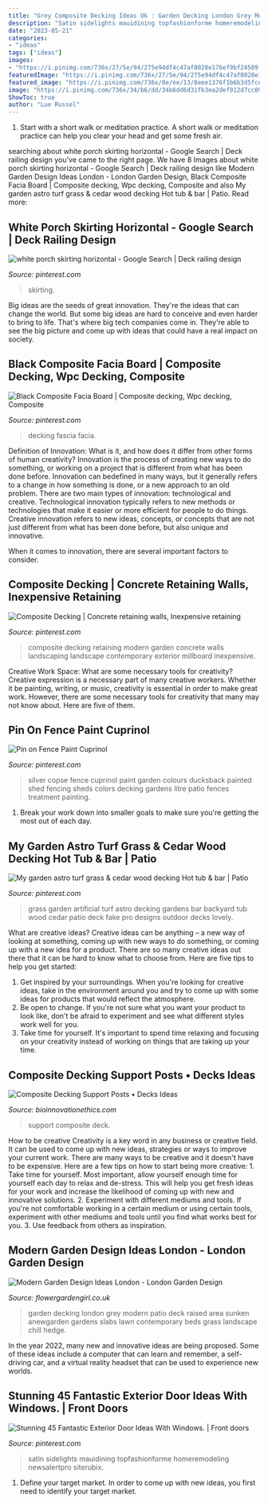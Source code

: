 ```yaml
---
title: "Grey Composite Decking Ideas Uk : Garden Decking London Grey Modern Patio Deck Raised Area Sunken Anewgarden Gardens Slabs Lawn Contemporary Beds Grass Landscape Chill Hedge"
description: "Satin sidelights mauidining topfashionforme homeremodeling newsalertpro siterubix"
date: "2023-05-21"
categories:
- "ideas"
tags: ["ideas"]
images:
- "https://i.pinimg.com/736x/27/5e/94/275e94df4c47af8028e176ef9bf24509.jpg"
featuredImage: "https://i.pinimg.com/736x/27/5e/94/275e94df4c47af8028e176ef9bf24509.jpg"
featured_image: "https://i.pinimg.com/736x/8e/ee/13/8eee1376f1b6b3d5fcea085df2345b2c--fake-grass-summer-garden.jpg"
image: "https://i.pinimg.com/736x/34/b6/dd/34b6dd6d31fb3ea2def912d7cc092752--silver-copse-cuprinol-cuprinol-fence.jpg"
ShowToc: true
author: "Lue Russel"
---
```



1. Start with a short walk or meditation practice. A short walk or meditation practice can help you clear your head and get some fresh air.

	

		
searching about white porch skirting horizontal - Google Search | Deck railing design you've came to the right page. We have 8 Images about white porch skirting horizontal - Google Search | Deck railing design like Modern Garden Design Ideas London - London Garden Design, Black Composite Facia Board | Composite decking, Wpc decking, Composite and also My garden astro turf grass &amp; cedar wood decking Hot tub &amp; bar | Patio. Read more:
		
    
## White Porch Skirting Horizontal - Google Search | Deck Railing Design

<img loading=lazy src="https://i.pinimg.com/736x/d4/81/2f/d4812f691b145383fa113058139a962b.jpg" onerror="this.onerror=null;this.src='https://tse3.mm.bing.net/th?id=OIP.ijQoMfIwh2XrP9h5_8Pt6AHaHa&amp;pid=15.1';" alt="white porch skirting horizontal - Google Search | Deck railing design">

_Source: pinterest.com_

>skirting. 

	

Big ideas are the seeds of great innovation. They're the ideas that can change the world. But some big ideas are hard to conceive and even harder to bring to life. That's where big tech companies come in. They're able to see the big picture and come up with ideas that could have a real impact on society.

    
## Black Composite Facia Board | Composite Decking, Wpc Decking, Composite

<img loading=lazy src="https://i.pinimg.com/736x/83/f2/4f/83f24f5c8a5270e72969589bc49fb7e9.jpg" onerror="this.onerror=null;this.src='https://tse1.mm.bing.net/th?id=OIP.rvxwgolY3AQo40uFrzqvKAHaHa&amp;pid=15.1';" alt="Black Composite Facia Board | Composite decking, Wpc decking, Composite">

_Source: pinterest.com_

>decking fascia facia. 

	

Definition of Innovation: What is it, and how does it differ from other forms of human creativity?
Innovation is the process of creating new ways to do something, or working on a project that is different from what has been done before. Innovation can bedefined in many ways, but it generally refers to a change in how something is done, or a new approach to an old problem. 
There are two main types of innovation: technological and creative. Technological innovation typically refers to new methods or technologies that make it easier or more efficient for people to do things. Creative innovation refers to new ideas, concepts, or concepts that are not just different from what has been done before, but also unique and innovative. 

When it comes to innovation, there are several important factors to consider.

    
## Composite Decking | Concrete Retaining Walls, Inexpensive Retaining

<img loading=lazy src="https://i.pinimg.com/originals/48/00/36/480036f97bc662651e641b5ae95c40e6.jpg" onerror="this.onerror=null;this.src='https://tse2.mm.bing.net/th?id=OIP.SMLiTmipplVY4mq-yAfcawHaE7&amp;pid=15.1';" alt="Composite Decking | Concrete retaining walls, Inexpensive retaining">

_Source: pinterest.com_

>composite decking retaining modern garden concrete walls landscaping landscape contemporary exterior millboard inexpensive. 

	

Creative Work Space: What are some necessary tools for creativity?
Creative expression is a necessary part of many creative workers. Whether it be painting, writing, or music, creativity is essential in order to make great work. However, there are some necessary tools for creativity that many may not know about. Here are five of them.

    
## Pin On Fence Paint Cuprinol

<img loading=lazy src="https://i.pinimg.com/736x/34/b6/dd/34b6dd6d31fb3ea2def912d7cc092752--silver-copse-cuprinol-cuprinol-fence.jpg" onerror="this.onerror=null;this.src='https://tse2.mm.bing.net/th?id=OIP.XLeKDpy-YzaryV01pYEM-AHaJ3&amp;pid=15.1';" alt="Pin on Fence Paint Cuprinol">

_Source: pinterest.com_

>silver copse fence cuprinol paint garden colours ducksback painted shed fencing sheds colors decking gardens litre patio fences treatment painting. 

	

1. Break your work down into smaller goals to make sure you're getting the most out of each day. 

    
## My Garden Astro Turf Grass &amp; Cedar Wood Decking Hot Tub &amp; Bar | Patio

<img loading=lazy src="https://i.pinimg.com/736x/8e/ee/13/8eee1376f1b6b3d5fcea085df2345b2c--fake-grass-summer-garden.jpg" onerror="this.onerror=null;this.src='https://tse3.mm.bing.net/th?id=OIP.mFoJBhbZmiXwVzRI_-MB_gHaJ3&amp;pid=15.1';" alt="My garden astro turf grass &amp; cedar wood decking Hot tub &amp; bar | Patio">

_Source: pinterest.com_

>grass garden artificial turf astro decking gardens bar backyard tub wood cedar patio deck fake pro designs outdoor decks lovely. 

	

What are creative ideas?
Creative ideas can be anything – a new way of looking at something, coming up with new ways to do something, or coming up with a new idea for a product. There are so many creative ideas out there that it can be hard to know what to choose from. Here are five tips to help you get started: 
1) Get inspired by your surroundings. When you're looking for creative ideas, take in the environment around you and try to come up with some ideas for products that would reflect the atmosphere. 
2) Be open to change. If you're not sure what you want your product to look like, don't be afraid to experiment and see what different styles work well for you. 
3) Take time for yourself. It's important to spend time relaxing and focusing on your creativity instead of working on things that are taking up your time.

    
## Composite Decking Support Posts • Decks Ideas

<img loading=lazy src="https://bioinnovationethics.com/wp-content/uploads/2018/07/custom-pillars-created-your-deck-company-using-a-low-maintenance-for-sizing-1536-x-2312-630x380.jpg" onerror="this.onerror=null;this.src='https://tse4.mm.bing.net/th?id=OIP.yiIPmF_FdTvatIlsUIVXuQHaEd&amp;pid=15.1';" alt="Composite Decking Support Posts • Decks Ideas">

_Source: bioinnovationethics.com_

>support composite deck. 

	

How to be creative
Creativity is a key word in any business or creative field. It can be used to come up with new ideas, strategies or ways to improve your current work. There are many ways to be creative and it doesn't have to be expensive. Here are a few tips on how to start being more creative: 1. Take time for yourself. Most important, allow yourself enough time for yourself each day to relax and de-stress. This will help you get fresh ideas for your work and increase the likelihood of coming up with new and innovative solutions. 2. Experiment with different mediums and tools. If you're not comfortable working in a certain medium or using certain tools, experiment with other mediums and tools until you find what works best for you. 3. Use feedback from others as inspiration.

    
## Modern Garden Design Ideas London - London Garden Design

<img loading=lazy src="http://flowergardengirl.co.uk/wp-content/uploads/2013/11/grey-deck-sunken-chill-garden-area-flat-tree-hedge-raised-beds-fake-lawn-turf-grass-london1.jpg" onerror="this.onerror=null;this.src='https://tse3.mm.bing.net/th?id=OIP.1e17rv4Bhos5FSfB53JA7wHaFj&amp;pid=15.1';" alt="Modern Garden Design Ideas London - London Garden Design">

_Source: flowergardengirl.co.uk_

>garden decking london grey modern patio deck raised area sunken anewgarden gardens slabs lawn contemporary beds grass landscape chill hedge. 

	

In the year 2022, many new and innovative ideas are being proposed. Some of these ideas include a computer that can learn and remember, a self-driving car, and a virtual reality headset that can be used to experience new worlds.

    
## Stunning 45 Fantastic Exterior Door Ideas With Windows. | Front Doors

<img loading=lazy src="https://i.pinimg.com/736x/27/5e/94/275e94df4c47af8028e176ef9bf24509.jpg" onerror="this.onerror=null;this.src='https://tse3.mm.bing.net/th?id=OIP.unQ008eKYkAgVuYJ7GDrsgHaJ4&amp;pid=15.1';" alt="Stunning 45 Fantastic Exterior Door Ideas With Windows. | Front doors">

_Source: pinterest.com_

>satin sidelights mauidining topfashionforme homeremodeling newsalertpro siterubix. 

	

1. Define your target market. In order to come up with new ideas, you first need to identify your target market.

